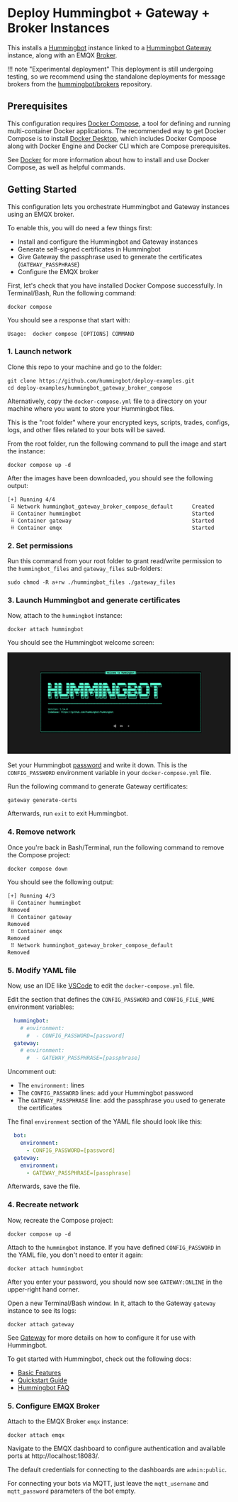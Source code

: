 # Deploy Hummingbot + Gateway + Broker Instances

This installs a [Hummingbot](https://github.com/hummingbot/hummingbot) instance linked to a [Hummingbot Gateway](https://github.com/hummingbot/gateway) instance, along with an EMQX [Broker](https://github.com/hummingbot/brokers).

!!! note "Experimental deployment"
    This deployment is still undergoing testing, so we recommend using the standalone deployments for message brokers from the [hummingbot/brokers](https://github.com/hummingbot/brokers) repository.

## Prerequisites

This configuration requires [Docker Compose](https://docs.docker.com/compose/), a tool for defining and running multi-container Docker applications. The recommended way to get Docker Compose is to install [Docker Desktop](https://www.docker.com/products/docker-desktop/), which includes Docker Compose along with Docker Engine and Docker CLI which are Compose prerequisites.

See [Docker](../DOCKER.md) for more information about how to install and use Docker Compose, as well as helpful commands.

## Getting Started

This configuration lets you orchestrate Hummingbot and Gateway instances using an EMQX broker.

To enable this, you will do need a few things first:
- Install and configure the Hummingbot and Gateway instances
- Generate self-signed certificates in Hummingbot
- Give Gateway the passphrase used to generate the certificates (`GATEWAY_PASSPHRASE`)
- Configure the EMQX broker

First, let's check that you have installed Docker Compose successfully. In Terminal/Bash, Run the following command:
```
docker compose
```

You should see a response that start with:
```
Usage:  docker compose [OPTIONS] COMMAND
```

### 1. Launch network

Clone this repo to your machine and go to the folder:
```
git clone https://github.com/hummingbot/deploy-examples.git
cd deploy-examples/hummingbot_gateway_broker_compose
```

Alternatively, copy the `docker-compose.yml` file to a directory on your machine where you want to store your Hummingbot files. 

This is the "root folder" where your encrypted keys, scripts, trades, configs, logs, and other files related to your bots will be saved.

From the root folder, run the following command to pull the image and start the instance:
```
docker compose up -d
```

After the images have been downloaded, you should see the following output:
```
[+] Running 4/4
 ⠿ Network hummingbot_gateway_broker_compose_default      Created
 ⠿ Container hummingbot                                   Started
 ⠿ Container gateway                                      Started
 ⠿ Container emqx                                         Started      
```

### 2. Set permissions

Run this command from your root folder to grant read/write permission to the `hummingbot_files` and `gateway_files` sub-folders:
```
sudo chmod -R a+rw ./hummingbot_files ./gateway_files
```


### 3. Launch Hummingbot and generate certificates

Now, attach to the `hummingbot` instance:
```
docker attach hummingbot
```

You should see the Hummingbot welcome screen:

![welcome screen](../welcome.png)

Set your Hummingbot [password](https://docs.hummingbot.org/operation/password/) and write it down. This is the `CONFIG_PASSWORD` environment variable in your `docker-compose.yml` file.

Run the following command to generate Gateway certificates:
```
gateway generate-certs
```

Afterwards, run `exit` to exit Hummingbot. 

### 4. Remove network

Once you're back in Bash/Terminal, run the following command to remove the Compose project:
```
docker compose down
```
You should see the following output:
```
[+] Running 4/3 
 ⠿ Container hummingbot                                         Removed
 ⠿ Container gateway                                            Removed
 ⠿ Container emqx                                               Removed
 ⠿ Network hummingbot_gateway_broker_compose_default            Removed
```  

### 5. Modify YAML file

Now, use an IDE like [VSCode](https://code.visualstudio.com/) to edit the `docker-compose.yml` file.

Edit the section that defines the `CONFIG_PASSWORD` and `CONFIG_FILE_NAME` environment variables:
```yaml
  hummingbot:
    # environment:
      #  - CONFIG_PASSWORD=[password]
  gateway:
    # environment:
      #  - GATEWAY_PASSPHRASE=[passphrase]
```

Uncomment out:
 * The `environment:` lines
 * The `CONFIG_PASSWORD` lines: add your Hummingbot password
 * The `GATEWAY_PASSPHRASE` line: add the passphrase you used to generate the certificates

The final `environment` section of the YAML file should look like this:
```yaml
  bot:
    environment:
      - CONFIG_PASSWORD=[password]
  gateway:
    environment:
      - GATEWAY_PASSPHRASE=[passphrase]
```

Afterwards, save the file.

### 4. Recreate network

Now, recreate the Compose project:
```
docker compose up -d
```


Attach to the `hummingbot` instance. If you have defined `CONFIG_PASSWORD` in the YAML file, you don't need to enter it again:
```
docker attach hummingbot
```

After you enter your password, you should now see `GATEWAY:ONLINE` in the upper-right hand corner.

Open a new Terminal/Bash window. In it, attach to the Gateway `gateway` instance to see its logs:
```
docker attach gateway
```

See [Gateway](https://docs.hummingbot.org/gateway/) for more details on how to configure it for use with Hummingbot.

To get started with Hummingbot, check out the following docs:

* [Basic Features](https://docs.hummingbot.org/operation/)
* [Quickstart Guide](https://docs.hummingbot.org/quickstart/)
* [Hummingbot FAQ](https://docs.hummingbot.org/faq/)

### 5. Configure EMQX Broker

Attach to the EMQX Broker `emqx` instance:
```
docker attach emqx
```

Navigate to the EMQX dashboard to configure authentication and available ports at http://localhost:18083/. 

The default credentials for connecting to the dashboards are `admin:public`. 

For connecting your bots via MQTT, just leave the `mqtt_username` and `mqtt_password` parameters of the bot empty.
